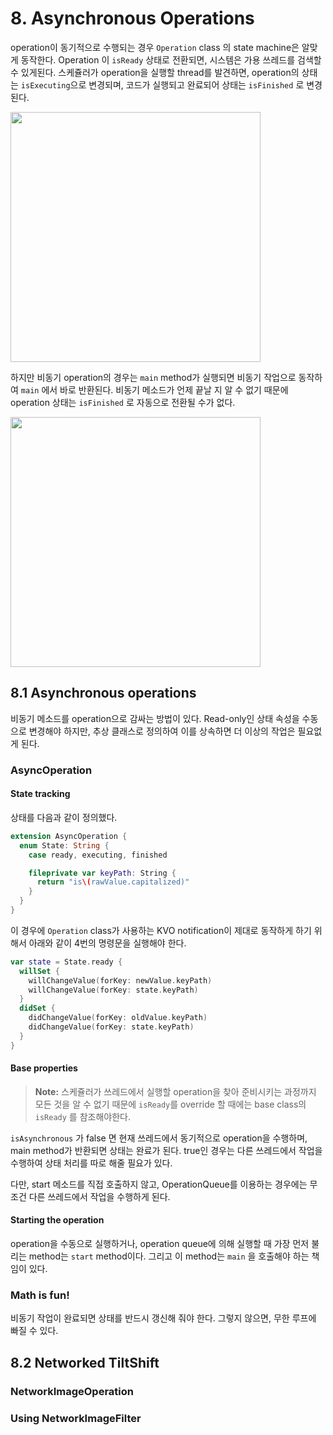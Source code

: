 # 8. Asynchronous Operations

operation이 동기적으로 수행되는 경우 `Operation` class 의 state machine은 알맞게 동작한다. Operation 이 `isReady` 상태로 전환되면, 시스템은 가용 쓰레드를 검색할 수 있게된다. 스케쥴러가 operation을 실행할 thread를 발견하면, operation의 상태는 `isExecuting`으로 변경되며, 코드가 실행되고 완료되어 상태는 `isFinished` 로 변경된다.

<img src="https://assets.alexandria.raywenderlich.com/books/con/images/1e68ebd765a99ec051fab5838f8d2a5f59d8ea394d984df065b850d6f14874a3/original.png" width=400/>

하지만 비동기 operation의 경우는 `main` method가 실행되면 비동기 작업으로 동작하여 `main` 에서 바로 반환된다. 비동기 메소드가 언제 끝날 지 알 수 없기 때문에 operation 상태는 `isFinished` 로 자동으로 전환될 수가 없다.

<img src="https://assets.alexandria.raywenderlich.com/books/con/images/8934bd7f60663dcd929b6f82076773cfeb3a4a65e113ad4da07e96952eba1b3c/original.png" width=400/>

## 8.1 Asynchronous operations

비동기 메소드를 operation으로 감싸는 방법이 있다. Read-only인 상태 속성을 수동으로 변경해야 하지만, 추상 클래스로 정의하여 이를 상속하면 더 이상의 작업은 필요없게 된다.

### AsyncOperation

#### State tracking

상태를 다음과 같이 정의했다.

```swift
extension AsyncOperation {
  enum State: String {
    case ready, executing, finished

    fileprivate var keyPath: String {
      return "is\(rawValue.capitalized)"
    }
  }
}
```

이 경우에 `Operation` class가 사용하는 KVO notification이 제대로 동작하게 하기 위해서 아래와 같이 4번의 명령문을 실행해야 한다.

```swift
var state = State.ready {
  willSet {
    willChangeValue(forKey: newValue.keyPath)
    willChangeValue(forKey: state.keyPath)
  }
  didSet {
    didChangeValue(forKey: oldValue.keyPath)
    didChangeValue(forKey: state.keyPath)
  }
}
```

#### Base properties

> **Note:** 스케쥴러가 쓰레드에서 실행할 operation을 찾아 준비시키는 과정까지 모든 것을 알 수 없기 때문에 `isReady`를 override 할 때에는 base class의 `isReady` 를 참조해야한다.

`isAsynchronous` 가 false 면 현재 쓰레드에서 동기적으로 operation을 수행하며, main method가 반환되면 상태는 완료가 된다. true인 경우는 다른 쓰레드에서 작업을 수행하여 상태 처리를 따로 해줄 필요가 있다.

다만, start 메소드를 직접 호출하지 않고, OperationQueue를 이용하는 경우에는 무조건 다른 쓰레드에서 작업을 수행하게 된다.

#### Starting the operation

operation을 수동으로 실행하거나, operation queue에 의해 실행할 때 가장 먼저 불리는 method는 `start` method이다. 그리고 이 method는 `main` 을 호출해야 하는 책임이 있다.

### Math is fun!

비동기 작업이 완료되면 상태를 반드시 갱신해 줘야 한다. 그렇지 않으면, 무한 루프에 빠질 수 있다.

## 8.2 Networked TiltShift

### NetworkImageOperation

### Using NetworkImageFilter